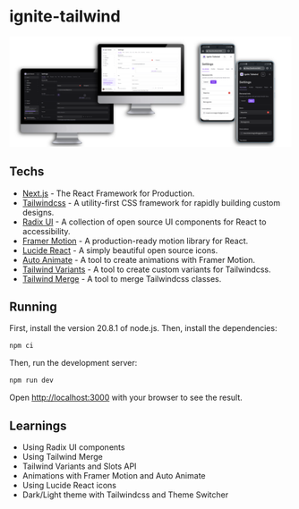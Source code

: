 # **ignite-tailwind**

![COVER](./.github/assets/cover.png)

## Techs

- [Next.js](https://nextjs.org/) - The React Framework for Production.
- [Tailwindcss](https://tailwindcss.com/) - A utility-first CSS framework for rapidly building custom designs.
- [Radix UI](https://www.radix-ui.com/) - A collection of open source UI components for React to accessibility.
- [Framer Motion](https://www.framer.com/motion/) - A production-ready motion library for React.
- [Lucide React](https://lucide.dev/guide/packages/lucide-react) - A simply beautiful open source icons.
- [Auto Animate](https://auto-animate.formkit.com/) - A tool to create animations with Framer Motion.
- [Tailwind Variants](https://www.tailwind-variants.org/) - A tool to create custom variants for Tailwindcss.
- [Tailwind Merge](https://github.com/dcastil/tailwind-merge) - A tool to merge Tailwindcss classes.

## Running

First, install the version 20.8.1 of node.js. Then, install the dependencies:

```bash
npm ci
```

Then, run the development server:

```bash
npm run dev
```

Open [http://localhost:3000](http://localhost:3000) with your browser to see the result.

## Learnings

- Using Radix UI components
- Using Tailwind Merge
- Tailwind Variants and Slots API
- Animations with Framer Motion and Auto Animate
- Using Lucide React icons
- Dark/Light theme with Tailwindcss and Theme Switcher
